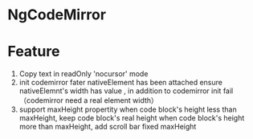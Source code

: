# NgCodeMirror

# Feature
1. Copy text in readOnly 'nocursor' mode
2. init codemirror fater nativeElement has been attached
ensure nativeElemnt's width has value , in addition to codemirror init fail（codemirror need a real element width）
3. support maxHeight propertity
when code block's height less than maxHeight, keep code block's real height
when code block's height more than maxHeight, add scroll bar fixed maxHeight